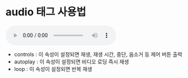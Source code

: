# audio 태그 사용법

<audio src = "오디오 파일의 경로나 파일 이름 혹은 오디오 파일의 URL"
        controls
        autoplay
        loop>
이 태그를 지원하지 않는 브라우저가 출력하는 메세지
</audio>


- controls : 이 속성이 설정되면 재생, 재생 시간, 중단, 음소거 등 제어 버튼 출력
- autoplay : 이 속성이 설정되면 비디오 로딩 즉시 재생
- loop : 이 속성이 설정되면 반복 재생